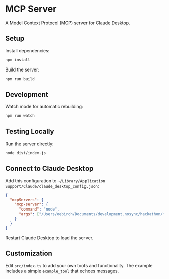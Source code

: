 # MCP Server

A Model Context Protocol (MCP) server for Claude Desktop.

## Setup

Install dependencies:

```bash
npm install
```

Build the server:

```bash
npm run build
```

## Development

Watch mode for automatic rebuilding:

```bash
npm run watch
```

## Testing Locally

Run the server directly:

```bash
node dist/index.js
```

## Connect to Claude Desktop

Add this configuration to `~/Library/Application Support/Claude/claude_desktop_config.json`:

```json
{
  "mcpServers": {
    "mcp-server": {
      "command": "node",
      "args": ["/Users/oebirch/Documents/development.nosync/hackathon/fiverr-for-agents/mcp/dist/index.js"]
    }
  }
}
```

Restart Claude Desktop to load the server.

## Customization

Edit `src/index.ts` to add your own tools and functionality. The example includes a simple `example_tool` that echoes messages.
